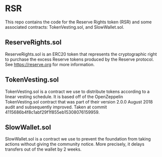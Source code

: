 # RSR
This repo contains the code for the Reserve Rights token (RSR) and some associated contracts: TokenVesting.sol, and SlowWallet.sol. 

## ReserveRights.sol

ReserveRights.sol is an ERC20 token that represents the cryptographic right to purchase the excess Reserve tokens produced by the Reserve protocol. See https://reserve.org for more information.

## TokenVesting.sol

TokenVesting.sol is a contract we use to distribute tokens according to a linear vesting schedule. It is based off of the OpenZeppelin TokenVesting.sol contract that was part of their version 2.0.0 August 2018 audit and subsequently improved. Taken at commit 4115686b4f8c1abf29f1f855eb15308076159959. 

## SlowWallet.sol

SlowWallet.sol is a contract we use to prevent the foundation from taking actions without giving the community notice. More precisely, it delays transfers out of the wallet by 2 weeks. 
